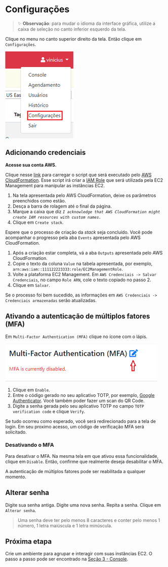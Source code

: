 # Configurações

> :sparkles: **Observação**: para mudar o idioma da interface gráfica, utilize a caixa de seleção no canto inferior esquerdo da tela.

Clique no menu no canto superior direito da tela. Então clique em `Configurações`.

![Menu de páginas](../images/pages_menu.png)

## Adicionando credenciais

**Acesse sua conta AWS.**

Clique nesse [link](https://us-east-1.console.aws.amazon.com/cloudformation/home?region=us-east-1#/stacks/create/review?templateURL=https://s3.amazonaws.com/ec2.manager.infomach/ec2_management_user_setup.yml&stackName=ec2-management&param_RoleName=EC2ManagementRole&param_TrustedAccountId=900397181019) para carregar o script que será executado pelo [AWS CloudFormation](https://docs.aws.amazon.com/pt_br/cloudformation/?id=docs_gateway).
Esse script irá criar a [IAM Role](https://docs.aws.amazon.com/IAM/latest/UserGuide/id_roles.html) que será utilizada pela EC2 Management para manipular as instâncias EC2.

1. Na tela apresentada pelo AWS CloudFormation, deixe os parâmetros preenchidos como estão.
2. Desça a barra de rolagem até o final da página.
3. Marque a caixa que diz _`I acknowledge that AWS CloudFormation might create IAM resources with custom names.`_
4. Clique em `Create stack`.

Espere que o processo de criação da _stack_ seja concluído. Você pode acompanhar o progresso pela aba `Events` apresentada pelo AWS CloudFormation.

1. Após a criação estar completa, vá a aba `Outputs` apresentada pelo AWS CloudFormation.
2. Copie o texto da coluna `Value` na tabela apresentada, por exemplo, `arn:aws:iam::111122223333:role/EC2ManagementRole`.
3. Volte a plataforma EC2 Management. Em `AWS Credenciais -> Salvar Credenciais`, no campo `Role ARN`, cole o texto copiado no passo 2.
4. Clique em `Salvar`.

Se o processo foi bem sucedido, as informações em `AWS Credenciais -> Credenciais armazenadas` serão atualizadas.

## Ativando a autenticação de múltiplos fatores (MFA)

Em `Multi-Factor Authentication (MFA)` clique no ícone com o lápis.

![Ir para MFA](../images/mfa_link.png)

1. Clique em `Enable`.
2. Entre o código gerado no seu aplicativo TOTP, por exemplo, [Google Authenticator](https://play.google.com/store/apps/details?id=com.google.android.apps.authenticator2). Você também poder fazer um scan do QR Code.
3. Digite a senha gerada pelo seu aplicativo TOTP no campo `TOTP verification code` e clique `Verify`.

Se tudo ocorreu como esperado, você será redirecionado para a tela de login. Em seu proximo acesso, um código de verificação MFA será solicitado.

### Desativando o MFA

Para desativar o MFA.
Na mesma tela em que ativou essa funcionalidade, clique em `Disable`. Então, confirme que realmente deseja desabilitar o MFA.

A autenticação de múltiplos fatores pode ser reabilitada a qualquer momento.

## Alterar senha

Digite sua senha antiga. Digite uma nova senha. Repita a senha. Clique em `Alterar senha`.

> Uma senha deve ter pelo menos 8 caracteres e conter pelo menos 1 número, 1 letra maiúscula e 1 letra minúscula.

## Próxima etapa

Crie um ambiente para agrupar e interagir com suas instâncias EC2. O passo a passo pode ser encontrado na [Seção 3 - Console](../console/CONSOLE.md).

